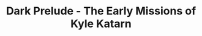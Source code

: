 ---
mission_id: prelude
editorsChoice:
title: "Dark Prelude - The Early Missions of Kyle Katarn"
authors: 
    - "Randy Greene"
date:
filename: "rpg-df20.zip"
description: "This is a continuing story that's divided into two levels and deals with Kyle's defection from the Empire, brought on by Jan Ors' capture by the Imperials."
heroImage: "./prelude.png"
levelReplaced:	SECBASE
difficulty: yes
bm:	yes
fme: no
wax: no
three_do: yes
voc: yes
gmd: no
vue: no
lfd: yes
base: "New level from scratch" 
editors: "DFUSE"

---